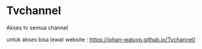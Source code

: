 # Tvchannel
Akses tv semua channel

untuk akses bisa lewat website :
https://johan-waluyo.github.io/Tvchannel/
